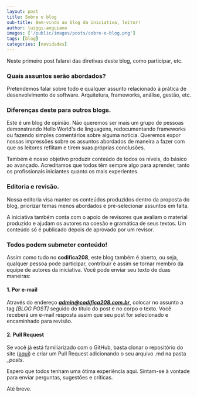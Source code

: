 ```yaml
---
layout: post
title: Sobre o blog
sub-title: Bem-vindo ao blog da iniciativa, leitor!
author: luiggi-anguiano
images: ['/public/images/posts/sobre-o-blog.png']
tags: [blog]
categories: [novidades]
---
```


Neste primeiro post falarei das diretivas deste blog, como participar, etc.

### Quais assuntos serão abordados?

Pretendemos falar sobre todo e qualquer assunto relacionado à prática de desenvolvimento de software. Arquitetura, frameworks, análise, gestão, etc.

### Diferenças deste para outros blogs.

Este é um blog de opinião. Não queremos ser mais um grupo de pessoas demonstrando Hello World's de linguagens, redocumentando frameworks ou fazendo simples comentários sobre alguma notícia. Queremos expor nossas impressões sobre os assuntos abordados de maneira a fazer com que os leitores reflitam e tirem suas próprias conclusões.

Também é nosso objetivo produzir conteúdo de todos os níveis, do básico ao avançado. Acreditamos que todos têm sempre algo para aprender, tanto os profissionais iniciantes quanto os mais experientes.

### Editoria e revisão.

Nossa editoria visa manter os conteúdos produzidos dentro da proposta do blog, priorizar temas menos abordados e pré-selecionar assuntos em falta.

A iniciativa também conta com o apoio de revisores que avaliam o material produzido e ajudam os autores na coesão e gramática de seus textos. Um conteúdo só é publicado depois de aprovado por um revisor.

### Todos podem submeter conteúdo!

Assim como tudo no **codifica208**, este blog também é aberto, ou seja, qualquer pessoa pode participar, contribuir e assim se tornar membro da equipe de autores da iniciativa. Você pode enviar seu texto de duas maneiras:

#### 1. Por e-mail

Através do endereço ***admin@codifica208.com.br***, colocar no assunto a tag *[BLOG POST]* seguido do título do post e no corpo o texto.
Você receberá um e-mail resposta assim que seu post for selecionado e encaminhado para revisão.

#### 2. Pull Request

Se você já está familiarizado com o GitHub, basta clonar o repositório do site ([aqui](https://github.com/Codifica208/codifica208.github.io)) e criar um Pull Request adicionando o seu arquivo .md na pasta *_posts*.

Espero que todos tenham uma ótima experiência aqui.
Sintam-se à vontade para enviar perguntas, sugestões e críticas.

Até breve.